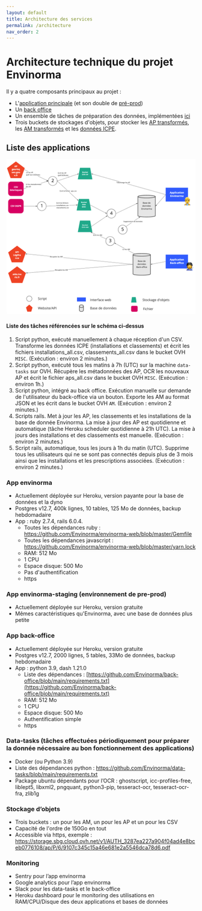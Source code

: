 ```yaml
---
layout: default
title: Architecture des services
permalink: /architecture
nav_order: 2
---
```


# Architecture technique du projet Envinorma

Il y a quatre composants principaux au projet :

- L'[application principale](https://envinorma.herokuapp.com) (et son double de [pré-prod](https://envinorma-staging-1.herokuapp.com))
- Un [back office](https://envinorma-back-office.herokuapp.com)
- Un ensemble de tâches de préparation des données, implémentées [ici](https://github.com/Envinorma/data-tasks)
- Trois buckets de stockages d'objets, pour stocker les [AP transformés](http://storage.sbg.cloud.ovh.net/v1/AUTH_3287ea227a904f04ad4e8bceb0776108/ap/), les [AM transformés](https://storage.sbg.cloud.ovh.net/v1/AUTH_3287ea227a904f04ad4e8bceb0776108/am/) et les [données ICPE](https://storage.sbg.cloud.ovh.net/v1/AUTH_3287ea227a904f04ad4e8bceb0776108/misc/).

## Liste des applications

![image](/assets/archi.png)

#### Liste des tâches référencées sur le schéma ci-dessus

1.  Script python, exécuté manuellement à chaque réception d'un CSV. Transforme les données ICPE (installations et classements) et écrit les fichiers installations_all.csv, classements_all.csv dans le bucket OVH `MISC`. (Exécution : environ 2 minutes.)
2.  Script python, exécuté tous les matins à 7h (UTC) sur la machine `data-tasks` sur OVH. Récupère les métadonnées des AP, OCR les nouveaux AP et écrit le fichier aps_all.csv dans le bucket OVH `MISC`. (Exécution : environ 1h.)
3.  Script python, intégré au back office. Exécution manuelle sur demande de l'utilisateur du back-office via un bouton. Exporte les AM au format JSON et les écrit dans le bucket OVH `AM`. (Exécution : environ 2 minutes.)
4.  Scripts rails. Met à jour les AP, les classements et les installations de la base de donnée Envinorma. La mise à jour des AP est quotidienne et automatique (tâche Heroku scheduler quotidienne à 21h UTC). La mise à jours des installations et des classements est manuelle. (Exécution : environ 2 minutes.)
5.  Script rails, automatique, tous les jours à 1h du matin (UTC). Supprime tous les utilisateurs qui ne se sont pas connectés depuis plus de 3 mois ainsi que les installations et les prescriptions associées. (Exécution : environ 2 minutes.)

### App envinorma

- Actuellement déployée sur Heroku, version payante pour la base de données et la dyno
- Postgres v12.7, 400k lignes, 10 tables, 125 Mo de données, backup hebdomadaire
- App : ruby 2.7.4, rails 6.0.4.
  - Toutes les dépendances ruby : https://github.com/Envinorma/envinorma-web/blob/master/Gemfile
  - Toutes les dépendances javascript : https://github.com/Envinorma/envinorma-web/blob/master/yarn.lock
  - RAM: 512 Mo
  - 1 CPU
  - Espace disque: 500 Mo
  - Pas d'authentification
  - https

### App envinorma-staging (environnement de pre-prod)

- Actuellement déployée sur Heroku, version gratuite
- Mêmes caractéristiques qu'Envinorma, avec une base de données plus petite

### App back-office

- Actuellement déployée sur Heroku, version gratuite
- Postgres v12.7, 2000 lignes, 5 tables, 33Mo de données, backup hebdomadaire
- App : python 3.9, dash 1.21.0
  - Liste des dépendances : [https://github.com/Envinorma/back-office/blob/main/requirements.txt](https://github.com/Envinorma/back-office/blob/main/requirements.txt)
  - RAM: 512 Mo
  - 1 CPU
  - Espace disque: 500 Mo
  - Authentification simple
  - https

### Data-tasks (tâches effectuées périodiquement pour préparer la donnée nécessaire au bon fonctionnement des applications)

- Docker (ou Python 3.9)
- Liste des dépendances python : https://github.com/Envinorma/data-tasks/blob/main/requirements.txt
- Package ubuntu dépendants pour l’OCR : ghostscript, icc-profiles-free, liblept5, libxml2, pngquant, python3-pip, tesseract-ocr, tesseract-ocr-fra, zlib1g

### Stockage d’objets

- Trois buckets : un pour les AM, un pour les AP et un pour les CSV
- Capacité de l'ordre de 150Go en tout
- Accessible via https, exemple : https://storage.sbg.cloud.ovh.net/v1/AUTH_3287ea227a904f04ad4e8bceb0776108/ap/P/6/9107c345c15a46e681e2a5546dca78d6.pdf

### Monitoring

- Sentry pour l’app envinorma
- Google analytics pour l’app envinorma
- Slack pour les data-tasks et le back-office
- Heroku dashboard pour le monitoring des utilisations en RAM/CPU/Disque des deux applications et bases de données
